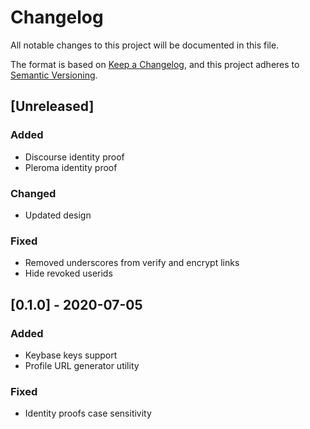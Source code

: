 # Changelog
All notable changes to this project will be documented in this file.

The format is based on [Keep a Changelog](https://keepachangelog.com/en/1.0.0/),
and this project adheres to [Semantic Versioning](https://semver.org/spec/v2.0.0.html).

## [Unreleased]
### Added
- Discourse identity proof
- Pleroma identity proof
### Changed
- Updated design
### Fixed
- Removed underscores from verify and encrypt links
- Hide revoked userids

## [0.1.0] - 2020-07-05
### Added
- Keybase keys support
- Profile URL generator utility
### Fixed
- Identity proofs case sensitivity
